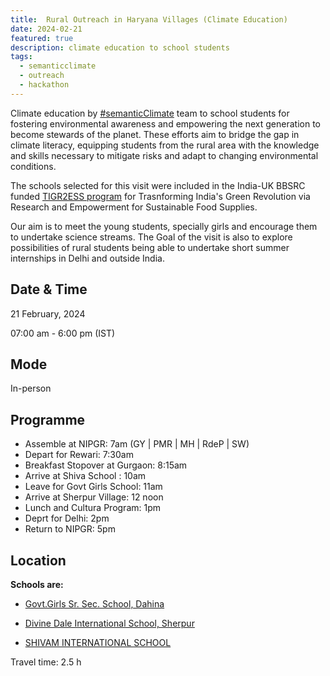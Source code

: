 ```yaml
---
title:  Rural Outreach in Haryana Villages (Climate Education)
date: 2024-02-21
featured: true
description: climate education to school students 
tags:
  - semanticclimate
  - outreach
  - hackathon
---
```


Climate education by [#semanticClimate](https://semanticclimate.github.io/p/en/) team to school students for fostering environmental awareness and empowering the next generation to become stewards of the planet. These efforts aim to bridge the gap in climate literacy, equipping students from the rural area with the knowledge and skills necessary to mitigate risks and adapt to changing environmental conditions.

The schools selected for this visit were included in the India-UK BBSRC funded [TIGR2ESS program](https://tigr2ess.globalfood.cam.ac.uk/)  for Trasnforming India's Green Revolution via Research and Empowerment for Sustainable Food Supplies. 

Our aim is to meet the young students, specially girls and encourage them to undertake science streams.
The Goal of the visit is also to explore possibilities of rural students being able to undertake short summer internships in Delhi and outside India. 

## Date & Time

21 February, 2024

07:00 am - 6:00 pm (IST)

## Mode 
In-person

## Programme
* Assemble at NIPGR: 7am (GY | PMR | MH | RdeP | SW)
* Depart for Rewari: 7:30am
* Breakfast Stopover at Gurgaon: 8:15am 
* Arrive at Shiva School : 10am
* Leave for Govt Girls School: 11am
* Arrive at Sherpur Village: 12 noon
* Lunch and Cultura Program: 1pm
* Deprt for Delhi: 2pm
* Return to NIPGR: 5pm 

## Location

**Schools are:** 
- [Govt.Girls Sr. Sec. School, Dahina](https://schools.org.in/rewari/06170201404/ggsss-dahina.html)

- [Divine Dale International School, Sherpur](https://www.divinedale.org/)

- [SHIVAM INTERNATIONAL SCHOOL](https://www.schooldetails.org/haryana/kurukshetra/ismailabad/-/shivam-international-school-10380108704)

Travel time: 2.5 h







